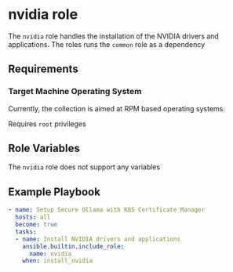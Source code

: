 # nvidia role

The `nvidia` role handles the installation of the NVIDIA drivers and applications.
The roles runs the `common` role as a dependency

## Requirements

### Target Machine Operating System

Currently, the collection is aimed at RPM based operating systems.

Requires `root` privileges

## Role Variables

The `nvidia` role does not support any variables

## Example Playbook

```yaml
- name: Setup Secure Ollama with K8S Certificate Manager
  hosts: all
  become: true
  tasks:
  - name: Install NVIDIA drivers and applications
    ansible.builtin.include_role:
      name: nvidia
    when: install_nvidia
```
